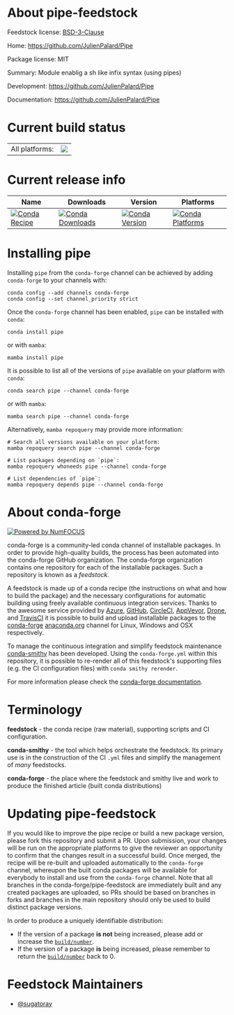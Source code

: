 About pipe-feedstock
====================

Feedstock license: [BSD-3-Clause](https://github.com/conda-forge/pipe-feedstock/blob/main/LICENSE.txt)

Home: https://github.com/JulienPalard/Pipe

Package license: MIT

Summary: Module enablig a sh like infix syntax (using pipes)

Development: https://github.com/JulienPalard/Pipe

Documentation: https://github.com/JulienPalard/Pipe

Current build status
====================


<table><tr><td>All platforms:</td>
    <td>
      <a href="https://dev.azure.com/conda-forge/feedstock-builds/_build/latest?definitionId=14804&branchName=main">
        <img src="https://dev.azure.com/conda-forge/feedstock-builds/_apis/build/status/pipe-feedstock?branchName=main">
      </a>
    </td>
  </tr>
</table>

Current release info
====================

| Name | Downloads | Version | Platforms |
| --- | --- | --- | --- |
| [![Conda Recipe](https://img.shields.io/badge/recipe-pipe-green.svg)](https://anaconda.org/conda-forge/pipe) | [![Conda Downloads](https://img.shields.io/conda/dn/conda-forge/pipe.svg)](https://anaconda.org/conda-forge/pipe) | [![Conda Version](https://img.shields.io/conda/vn/conda-forge/pipe.svg)](https://anaconda.org/conda-forge/pipe) | [![Conda Platforms](https://img.shields.io/conda/pn/conda-forge/pipe.svg)](https://anaconda.org/conda-forge/pipe) |

Installing pipe
===============

Installing `pipe` from the `conda-forge` channel can be achieved by adding `conda-forge` to your channels with:

```
conda config --add channels conda-forge
conda config --set channel_priority strict
```

Once the `conda-forge` channel has been enabled, `pipe` can be installed with `conda`:

```
conda install pipe
```

or with `mamba`:

```
mamba install pipe
```

It is possible to list all of the versions of `pipe` available on your platform with `conda`:

```
conda search pipe --channel conda-forge
```

or with `mamba`:

```
mamba search pipe --channel conda-forge
```

Alternatively, `mamba repoquery` may provide more information:

```
# Search all versions available on your platform:
mamba repoquery search pipe --channel conda-forge

# List packages depending on `pipe`:
mamba repoquery whoneeds pipe --channel conda-forge

# List dependencies of `pipe`:
mamba repoquery depends pipe --channel conda-forge
```


About conda-forge
=================

[![Powered by
NumFOCUS](https://img.shields.io/badge/powered%20by-NumFOCUS-orange.svg?style=flat&colorA=E1523D&colorB=007D8A)](https://numfocus.org)

conda-forge is a community-led conda channel of installable packages.
In order to provide high-quality builds, the process has been automated into the
conda-forge GitHub organization. The conda-forge organization contains one repository
for each of the installable packages. Such a repository is known as a *feedstock*.

A feedstock is made up of a conda recipe (the instructions on what and how to build
the package) and the necessary configurations for automatic building using freely
available continuous integration services. Thanks to the awesome service provided by
[Azure](https://azure.microsoft.com/en-us/services/devops/), [GitHub](https://github.com/),
[CircleCI](https://circleci.com/), [AppVeyor](https://www.appveyor.com/),
[Drone](https://cloud.drone.io/welcome), and [TravisCI](https://travis-ci.com/)
it is possible to build and upload installable packages to the
[conda-forge](https://anaconda.org/conda-forge) [anaconda.org](https://anaconda.org/)
channel for Linux, Windows and OSX respectively.

To manage the continuous integration and simplify feedstock maintenance
[conda-smithy](https://github.com/conda-forge/conda-smithy) has been developed.
Using the ``conda-forge.yml`` within this repository, it is possible to re-render all of
this feedstock's supporting files (e.g. the CI configuration files) with ``conda smithy rerender``.

For more information please check the [conda-forge documentation](https://conda-forge.org/docs/).

Terminology
===========

**feedstock** - the conda recipe (raw material), supporting scripts and CI configuration.

**conda-smithy** - the tool which helps orchestrate the feedstock.
                   Its primary use is in the construction of the CI ``.yml`` files
                   and simplify the management of *many* feedstocks.

**conda-forge** - the place where the feedstock and smithy live and work to
                  produce the finished article (built conda distributions)


Updating pipe-feedstock
=======================

If you would like to improve the pipe recipe or build a new
package version, please fork this repository and submit a PR. Upon submission,
your changes will be run on the appropriate platforms to give the reviewer an
opportunity to confirm that the changes result in a successful build. Once
merged, the recipe will be re-built and uploaded automatically to the
`conda-forge` channel, whereupon the built conda packages will be available for
everybody to install and use from the `conda-forge` channel.
Note that all branches in the conda-forge/pipe-feedstock are
immediately built and any created packages are uploaded, so PRs should be based
on branches in forks and branches in the main repository should only be used to
build distinct package versions.

In order to produce a uniquely identifiable distribution:
 * If the version of a package **is not** being increased, please add or increase
   the [``build/number``](https://docs.conda.io/projects/conda-build/en/latest/resources/define-metadata.html#build-number-and-string).
 * If the version of a package **is** being increased, please remember to return
   the [``build/number``](https://docs.conda.io/projects/conda-build/en/latest/resources/define-metadata.html#build-number-and-string)
   back to 0.

Feedstock Maintainers
=====================

* [@sugatoray](https://github.com/sugatoray/)

